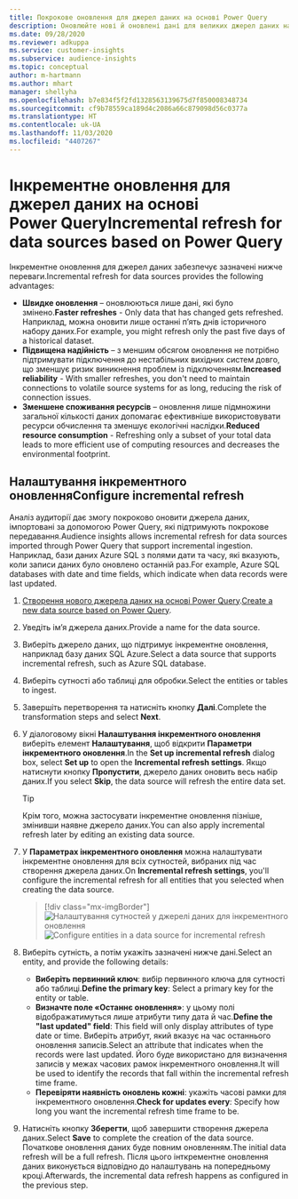 ```yaml
---
title: Покрокове оновлення для джерел даних на основі Power Query
description: Оновлюйте нові й оновлені дані для великих джерел даних на основі Power Query.
ms.date: 09/28/2020
ms.reviewer: adkuppa
ms.service: customer-insights
ms.subservice: audience-insights
ms.topic: conceptual
author: m-hartmann
ms.author: mhart
manager: shellyha
ms.openlocfilehash: b7e834f5f2fd1328563139675d7f850008348734
ms.sourcegitcommit: cf9b78559ca189d4c2086a66c879098d56c0377a
ms.translationtype: HT
ms.contentlocale: uk-UA
ms.lasthandoff: 11/03/2020
ms.locfileid: "4407267"
---
```

# <a name="incremental-refresh-for-data-sources-based-on-power-query"></a><span data-ttu-id="449e2-103">Інкрементне оновлення для джерел даних на основі Power Query</span><span class="sxs-lookup"><span data-stu-id="449e2-103">Incremental refresh for data sources based on Power Query</span></span>

<span data-ttu-id="449e2-104">Інкрементне оновлення для джерел даних забезпечує зазначені нижче переваги.</span><span class="sxs-lookup"><span data-stu-id="449e2-104">Incremental refresh for data sources provides the following advantages:</span></span>

- <span data-ttu-id="449e2-105">**Швидке оновлення** – оновлюються лише дані, які було змінено.</span><span class="sxs-lookup"><span data-stu-id="449e2-105">**Faster refreshes** - Only data that has changed gets refreshed.</span></span> <span data-ttu-id="449e2-106">Наприклад, можна оновити лише останні п’ять днів історичного набору даних.</span><span class="sxs-lookup"><span data-stu-id="449e2-106">For example, you might refresh only the past five days of a historical dataset.</span></span>
- <span data-ttu-id="449e2-107">**Підвищена надійність** – з меншим обсягом оновлення не потрібно підтримувати підключення до нестабільних вихідних систем довго, що зменшує ризик виникнення проблем із підключенням.</span><span class="sxs-lookup"><span data-stu-id="449e2-107">**Increased reliability** - With smaller refreshes, you don't need to maintain connections to volatile source systems for as long, reducing the risk of connection issues.</span></span>
- <span data-ttu-id="449e2-108">**Зменшене споживання ресурсів** – оновлення лише підмножини загальної кількості даних допомагає ефективніше використовувати ресурси обчислення та зменшує екологічні наслідки.</span><span class="sxs-lookup"><span data-stu-id="449e2-108">**Reduced resource consumption** - Refreshing only a subset of your total data leads to more efficient use of computing resources and decreases the environmental footprint.</span></span>

## <a name="configure-incremental-refresh"></a><span data-ttu-id="449e2-109">Налаштування інкрементного оновлення</span><span class="sxs-lookup"><span data-stu-id="449e2-109">Configure incremental refresh</span></span>

<span data-ttu-id="449e2-110">Аналіз аудиторії дає змогу покроково оновити джерела даних, імпортовані за допомогою Power Query, які підтримують покрокове передавання.</span><span class="sxs-lookup"><span data-stu-id="449e2-110">Audience insights allows incremental refresh for data sources imported through Power Query that support incremental ingestion.</span></span> <span data-ttu-id="449e2-111">Наприклад, бази даних Azure SQL з полями дати та часу, які вказують, коли записи даних було оновлено останній раз.</span><span class="sxs-lookup"><span data-stu-id="449e2-111">For example, Azure SQL databases with date and time fields, which indicate when data records were last updated.</span></span>

1. <span data-ttu-id="449e2-112">[Створення нового джерела даних на основі Power Query](connect-power-query.md).</span><span class="sxs-lookup"><span data-stu-id="449e2-112">[Create a new data source based on Power Query](connect-power-query.md).</span></span>

1. <span data-ttu-id="449e2-113">Уведіть ім’я джерела даних.</span><span class="sxs-lookup"><span data-stu-id="449e2-113">Provide a name for the data source.</span></span>

1. <span data-ttu-id="449e2-114">Виберіть джерело даних, що підтримує інкрементне оновлення, наприклад базу даних SQL Azure.</span><span class="sxs-lookup"><span data-stu-id="449e2-114">Select a data source that supports incremental refresh, such as Azure SQL database.</span></span>

1. <span data-ttu-id="449e2-115">Виберіть сутності або таблиці для обробки.</span><span class="sxs-lookup"><span data-stu-id="449e2-115">Select the entities or tables to ingest.</span></span>

1. <span data-ttu-id="449e2-116">Завершіть перетворення та натисніть кнопку **Далі**.</span><span class="sxs-lookup"><span data-stu-id="449e2-116">Complete the transformation steps and select **Next**.</span></span>

1. <span data-ttu-id="449e2-117">У діалоговому вікні **Налаштування інкрементного оновлення** виберіть елемент **Налаштування**, щоб відкрити **Параметри інкрементного оновлення**.</span><span class="sxs-lookup"><span data-stu-id="449e2-117">In the **Set up incremental refresh** dialog box, select **Set up** to open the **Incremental refresh settings**.</span></span> <span data-ttu-id="449e2-118">Якщо натиснути кнопку **Пропустити**, джерело даних оновить весь набір даних.</span><span class="sxs-lookup"><span data-stu-id="449e2-118">If you select **Skip**, the data source will refresh the entire data set.</span></span>
   > [!TIP]
   > <span data-ttu-id="449e2-119">Крім того, можна застосувати інкрементне оновлення пізніше, змінивши наявне джерело даних.</span><span class="sxs-lookup"><span data-stu-id="449e2-119">You can also apply incremental refresh later by editing an existing data source.</span></span>

1. <span data-ttu-id="449e2-120">У **Параметрах інкрементного оновлення** можна налаштувати інкрементне оновлення для всіх сутностей, вибраних під час створення джерела даних.</span><span class="sxs-lookup"><span data-stu-id="449e2-120">On **Incremental refresh settings**, you'll configure the incremental refresh for all entities that you selected when creating the data source.</span></span>

   > [!div class="mx-imgBorder"]
   > <span data-ttu-id="449e2-121">![Налаштування сутностей у джерелі даних для інкрементного оновлення](media/incremental-refresh-settings.png "Налаштування сутностей у джерелі даних для інкрементного оновлення")</span><span class="sxs-lookup"><span data-stu-id="449e2-121">![Configure entities in a data source for incremental refresh](media/incremental-refresh-settings.png "Configure entities in a data source for incremental refresh")</span></span>

1. <span data-ttu-id="449e2-122">Виберіть сутність, а потім укажіть зазначені нижче дані.</span><span class="sxs-lookup"><span data-stu-id="449e2-122">Select an entity, and provide the following details:</span></span>

   - <span data-ttu-id="449e2-123">**Виберіть первинний ключ**: вибір первинного ключа для сутності або таблиці.</span><span class="sxs-lookup"><span data-stu-id="449e2-123">**Define the primary key**: Select a primary key for the entity or table.</span></span>
   - <span data-ttu-id="449e2-124">**Визначте поле «Останнє оновлення»**: у цьому полі відображатимуться лише атрибути типу дата й час.</span><span class="sxs-lookup"><span data-stu-id="449e2-124">**Define the "last updated" field**: This field will only display attributes of type date or time.</span></span> <span data-ttu-id="449e2-125">Виберіть атрибут, який вказує на час останнього оновлення записів.</span><span class="sxs-lookup"><span data-stu-id="449e2-125">Select an attribute that indicates when the records were last updated.</span></span> <span data-ttu-id="449e2-126">Його буде використано для визначення записів у межах часових рамок інкрементного оновлення.</span><span class="sxs-lookup"><span data-stu-id="449e2-126">It will be used to identify the records that fall within the incremental refresh time frame.</span></span>
   - <span data-ttu-id="449e2-127">**Перевіряти наявність оновлень кожні**: укажіть часові рамки для інкрементного оновлення.</span><span class="sxs-lookup"><span data-stu-id="449e2-127">**Check for updates every**: Specify how long you want the incremental refresh time frame to be.</span></span>

1. <span data-ttu-id="449e2-128">Натисніть кнопку **Зберегти**, щоб завершити створення джерела даних.</span><span class="sxs-lookup"><span data-stu-id="449e2-128">Select **Save** to complete the creation of the data source.</span></span> <span data-ttu-id="449e2-129">Початкове оновлення даних буде повним оновленням.</span><span class="sxs-lookup"><span data-stu-id="449e2-129">The initial data refresh will be a full refresh.</span></span> <span data-ttu-id="449e2-130">Після цього інткрементне оновлення даних виконується відповідно до налаштувань на попередньому кроці.</span><span class="sxs-lookup"><span data-stu-id="449e2-130">Afterwards, the incremental data refresh happens as configured in the previous step.</span></span>

